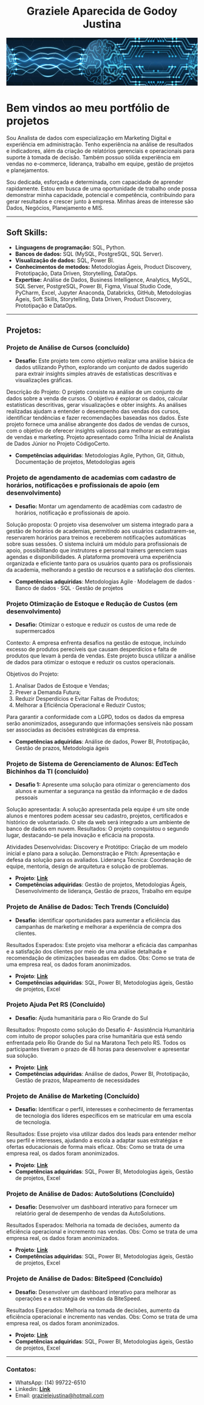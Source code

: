 <h1 align="center">Graziele Aparecida de Godoy Justina</h1>
<p align="center">
  <img src="1718327358821.jpeg" >
</p>

# Bem vindos ao meu portfólio de projetos

Sou Analista de dados com especialização em Marketing Digital e experiência em administração. Tenho experiência na análise de resultados e indicadores, além da criação de relatórios gerenciais e operacionais para suporte à tomada de decisão. Também possuo sólida experiência em vendas no e-commerce, liderança, trabalho em equipe, gestão de projetos e planejamentos.

Sou dedicada, esforçada e determinada, com capacidade de aprender rapidamente. Estou em busca de uma oportunidade de trabalho onde possa demonstrar minha capacidade, potencial e competência, contribuindo para gerar resultados e crescer junto à empresa. Minhas áreas de interesse são Dados, Negócios, Planejamento e MIS.

---

## Soft Skills:
* **Linguagens de programação:** SQL, Python.
* **Bancos de dados:** SQL (MySQL, PostgreSQL, SQL Server).
* **Visualização de dados:** SQL, Power BI.
* **Conhecimentos de metodos:** Metodologias Ágeis, Product Discovery, Prototipação, Data Driven, Storytelling, DataOps.
* **Expertise:** Análise de Dados, Business Intelligence, Analytics, MySQL, SQL Server, PostgreSQL, Power BI, Figma, Visual Studio Code, PyCharm, Excel, Jupyter Anaconda, Databricks, GitHub, Metodologias Ágeis, Soft Skills, Storytelling, Data Driven, Product Discovery, Prototipação e DataOps.

---

## Projetos:

### Projeto de Análise de Cursos (concluído)
* **Desafio:** Este projeto tem como objetivo realizar uma análise básica de dados utilizando Python, explorando um conjunto de dados sugerido para extrair insights simples através de estatísticas descritivas e visualizações gráficas.

Descrição do Projeto: O projeto consiste na análise de um conjunto de dados sobre a venda de cursos. O objetivo é explorar os dados, calcular estatísticas descritivas, gerar visualizações e obter insights. As análises realizadas ajudam a entender o desempenho das vendas dos cursos, identificar tendências e fazer recomendações baseadas nos dados.
Este projeto fornece uma análise abrangente dos dados de vendas de cursos, com o objetivo de oferecer insights valiosos para melhorar as estratégias de vendas e marketing.
Projeto apresentado como Trilha Inicial de Analista de Dados Júnior no Projeto CódigoCerto.
* **Competências adquiridas**: Metodologias Agile, Python, Git, Github, Documentação de projetos, Metodologias ageis


### Projeto de agendamento de academias com cadastro de horários, notificações e profissionais de apoio (em desenvolvimento)
* **Desafio:** Montar um agendamento de acadêmias com cadastro de horários, notificação e profissionais de apoio.

Solução proposta: O projeto visa desenvolver um sistema integrado para a gestão de horários de academias, permitindo aos usuários cadastrarem-se, reservarem horários para treinos e receberem notificações automáticas sobre suas sessões. O sistema incluirá um módulo para profissionais de apoio, possibilitando que instrutores e personal trainers gerenciem suas agendas e disponibilidades. A plataforma promoverá uma experiência organizada e eficiente tanto para os usuários quanto para os profissionais da academia, melhorando a gestão de recursos e a satisfação dos clientes.

* **Competências adquiridas**: Metodologias Agile · Modelagem de dados · Banco de dados · SQL · Gestão de projetos

### Projeto Otimização de Estoque e Redução de Custos (em desenvolvimento)
* **Desafio:** Otimizar o estoque e reduzir os custos de uma rede de supermercados

Contexto: A empresa enfrenta desafios na gestão de estoque, incluindo excesso de produtos perecíveis que causam desperdícios e falta de produtos que levam à perda de vendas. Este projeto busca utilizar a análise de dados para otimizar o estoque e reduzir os custos operacionais.

Objetivos do Projeto: 
1. Analisar Dados de Estoque e Vendas;
2. Prever a Demanda Futura;
3. Reduzir Desperdícios e Evitar Faltas de Produtos;
4. Melhorar a Eficiência Operacional e Reduzir Custos;
   
Para garantir a conformidade com a LGPD, todos os dados da empresa serão anonimizados, assegurando que informações sensíveis não possam ser associadas as decisões estratégicas da empresa.
* **Competências adquiridas**: Análise de dados, Power BI, Prototipação, Gestão de prazos, Metodologia ágeis

### Projeto de Sistema de Gerenciamento de Alunos: EdTech Bichinhos da TI (concluído)
* **Desafio 1:** Apresente uma solução para otimizar o gerenciamento dos alunos e aumentar a segurança na gestão da informação e de dados pessoais
  
Solução apresentada: A solução apresentada pela equipe é um site onde alunos e mentores podem acessar seu cadastro, projetos, certificados e histórico de voluntariado. O site da web será integrado a um ambiente de banco de dados em nuvem.
Resultados: O projeto conquistou o segundo lugar, destacando-se pela inovação e eficácia na proposta.

Atividades Desenvolvidas:
Discovery e Protótipo: Criação de um modelo inicial e plano para a solução.
Demonstração e Pitch: Apresentação e defesa da solução para os avaliados.
Liderança Técnica: Coordenação de equipe, mentoria, design de arquitetura e solução de problemas.

* **Projeto**: [**Link**](https://github.com/grazielejustina/ProjetoSistemagerenciamentoAlunos)
* **Competências adquiridas**: Gestão de projetos, Metodologias Ágeis, Desenvolvimento de liderança, Gestão de prazos, Trabalho em equipe

### Projeto de Análise de Dados: Tech Trends (Concluído)
* **Desafio:**   identificar oportunidades para aumentar a eficiência das campanhas de marketing e melhorar a experiência de compra dos clientes.
  
Resultados Esperados: Este projeto visa melhorar a eficácia das campanhas e a satisfação dos clientes por meio de uma análise detalhada e recomendação de otimizações baseadas em dados.
Obs: Como se trata de uma empresa real, os dados foram anonimizados.
* **Projeto**: [**Link**](https://github.com/grazielejustina/ProjetoTechTrends)
* **Competências adquiridas**: SQL, Power BI, Metodologias ágeis, Gestão de projetos, Excel

### Projeto Ajuda Pet RS (Concluído)
* **Desafio:** Ajuda humanitária para o Rio Grande do Sul
  
Resultados: Proposto como solução do Desafio 4- Assistência Humanitária com intuito de propor soluções para crise humanitária que está sendo enfrentada pelo Rio Grande do Sul na Maratona Tech pelo RS. Todos os participantes tiveram o prazo de 48 horas para desenvolver e apresentar sua solução.

* **Projeto**: [**Link**](https://github.com/grazielejustina/Projeto-Ajuda-Pet-RS)
* **Competências adquiridas**: Análise de dados, Power BI, Prototipação, Gestão de prazos, Mapeamento de necessidades

### Projeto de Análise de Marketing (Concluído)
* **Desafio:**  Identificar o perfil, interesses e conhecimento de ferramentas de tecnologia dos líderes específicos em se matricular em uma escola de tecnologia.
  
Resultados: Esse projeto visa utilizar dados dos leads para entender melhor seu perfil e interesses, ajudando a escola a adaptar suas estratégias e ofertas educacionais de forma mais eficaz.
Obs: Como se trata de uma empresa real, os dados foram anonimizados.
* **Projeto**: [**Link**](https://github.com/grazielejustina/ProjetoEscoladeTecnologia)
* **Competências adquiridas**: SQL, Power BI, Metodologias ágeis, Gestão de projetos, Excel

### Projeto de Análise de Dados: AutoSolutions (Concluído)
* **Desafio:** Desenvolver um dashboard interativo para fornecer um relatório geral de desempenho de vendas da AutoSolutions.
  
Resultados Esperados: Melhoria na tomada de decisões, aumento da eficiência operacional e incremento nas vendas.
Obs: Como se trata de uma empresa real, os dados foram anonimizados.
* **Projeto**: [**Link**](https://github.com/grazielejustina/ProjetoAutoSolutions)
* **Competências adquiridas**: SQL, Power BI, Metodologias ágeis, Gestão de projetos, Excel

### Projeto de Análise de Dados: BiteSpeed (Concluído)
* **Desafio:** Desenvolver um dashboard interativo para melhorar as operações e a estratégia de vendas da BiteSpeed.
  
Resultados Esperados: Melhoria na tomada de decisões, aumento da eficiência operacional e incremento nas vendas.
Obs: Como se trata de uma empresa real, os dados foram anonimizados.
* **Projeto**: [**Link**](https://github.com/grazielejustina/ProjetoBiteSpeed)
* **Competências adquiridas**: SQL, Power BI, Metodologias ágeis, Gestão de projetos, Excel
  
---

### Contatos:

* WhatsApp: (14) 99722-6510
* Linkedin: [**Link**](https://www.linkedin.com/in/grazielejustina/)
* Email: grazielejustina@hotmail.com
